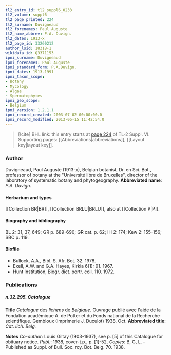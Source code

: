 ```yaml
---
tl2_entry_id: tl2_suppl6_0233
tl2_volume: suppl6
tl2_page_printed: 224
tl2_surname: Duvigneaud
tl2_forenames: Paul Auguste
tl2_name_abbrev: P.A. Duvign.
tl2_dates: 1913-x
tl2_page_id: 33260212
author_lsid: 18318-1
wikidata_id: Q3371153
ipni_surname: Duvigneaud
ipni_forenames: Paul Auguste
ipni_standard_form: P.A.Duvign.
ipni_dates: 1913-1991
ipni_taxon_scope: 
- Botany
- Mycology
- Algae
- Spermatophytes
ipni_geo_scope: 
- Belgium
ipni_version: 1.2.1.1
ipni_record_created: 2003-07-02 00:00:00.0
ipni_record_modified: 2013-05-15 11:42:54.0
---
```



> [!cite] BHL link: this entry starts at [page 224](https://www.biodiversitylibrary.org/page/33260212) of TL-2 Suppl. VI.
> Supporting pages: [[Abbreviations|abbreviations]], [[Layout key|layout key]].

### Author

Duvigneaud, Paul Auguste (1913-x), Belgian botanist, Dr. en Sci. Bot., professor of botany at the "Université libre de Bruxelles", director of the laboratory of systematic botany and phytogeography. 
**Abbreviated name**: *P.A. Duvign.*

#### Herbarium and types

[[Collection BR|BR]], [[Collection BRLU|BRLU]], also at [[Collection P|P]].

#### Biography and bibliography

BL 2: 31, 37, 649; GR p. 689-690; GR cat. p. 62; IH 2: 174; Kew 2: 155-156; SBC p. 119.

#### Biofile

- Bullock, A.A., Bibl. S. Afr. Bot. 32. 1978.
- Exell, A.W. and G.A. Hayes, Kirkia 6(1): 91. 1967.
- Hunt Institution, Biogr. dict. portr. coll. 110. 1972.

### Publications

##### n.32.295. Catalogue

**Title**
*Catalogue* des *lichens* de *Belgique*. Ouvrage publié avec l'aide de la Fondation académique A. de Potter et du Fonds national de la Recherche scientifique. Gembloux (Imprimerie J. Duculot) 1938. Oct.
**Abbreviated title**: *Cat. lich. Belg.*

**Notes**
*Co-author*: Louis Giltay (1903-1937), see p. \[5\] of this Catalogue for obituary notice.
*Publ*.: 1938, cover-t.p., p. \[1\]-52. *Copies*: B, G, L. – Published as Suppl. of Bull. Soc. roy. Bot. Belg. 70. 1938.

